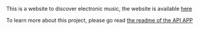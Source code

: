 This is a website to discover electronic music, the website is available [here](http://electronicmusicforpeoplewhodontlikeelectronicmusic.com)

To learn more about this project, please go read [the readme of the API APP](https://github.com/Instant-Monkey/electronic-music-v2)
